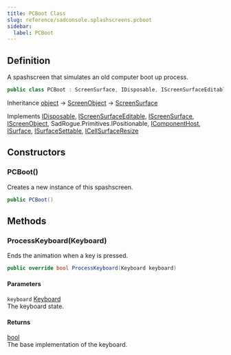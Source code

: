 ```yaml
---
title: PCBoot Class
slug: reference/sadconsole.splashscreens.pcboot
sidebar:
  label: PCBoot
---
```

## Definition

A spashscreen that simulates an old computer boot up process.

```csharp title="C#"
public class PCBoot : ScreenSurface, IDisposable, IScreenSurfaceEditable, IScreenSurface, IScreenObject, IPositionable, IComponentHost, ISurface, ISurfaceSettable, ICellSurfaceResize
```

Inheritance [object](https://learn.microsoft.com/dotnet/api/system.object/) → [ScreenObject](../sadconsole.screenobject/) → [ScreenSurface](../sadconsole.screensurface/)

Implements [IDisposable](https://learn.microsoft.com/dotnet/api/system.idisposable/), [IScreenSurfaceEditable](../sadconsole.iscreensurfaceeditable/), [IScreenSurface](../sadconsole.iscreensurface/), [IScreenObject](../sadconsole.iscreenobject/), SadRogue.Primitives.IPositionable, [IComponentHost](../sadconsole.components.icomponenthost/), [ISurface](../sadconsole.isurface/), [ISurfaceSettable](../sadconsole.isurfacesettable/), [ICellSurfaceResize](../sadconsole.icellsurfaceresize/)

## Constructors

### PCBoot()

Creates a new instance of this spashscreen.

```csharp title="C#"
public PCBoot()
```


## Methods

### ProcessKeyboard(Keyboard)

Ends the animation when a key is pressed.

```csharp title="C#"
public override bool ProcessKeyboard(Keyboard keyboard)
```

#### Parameters

`keyboard` [Keyboard](../sadconsole.input.keyboard/)  
The keyboard state.

#### Returns

[bool](https://learn.microsoft.com/dotnet/api/system.boolean/)  
The base implementation of the keyboard.